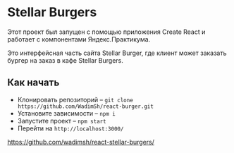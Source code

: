 # Stellar Burgers

Этот проект был запущен с помощью приложения Create React и работает с компонентами Яндекс.Практикума.

Это интерфейсная часть сайта Stellar Burger, где клиент может заказать бургер на заказ в кафе Stellar Burgers.

## Как начать

- Клонировать репозиторий – `git clone https://github.com/WadimSh/react-burger.git`
- Установите зависимости – `npm i`
- Запустите проект – `npm start`
- Перейти на `http://localhost:3000/`


https://github.com/wadimsh/react-stellar-burgers/